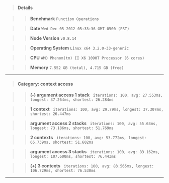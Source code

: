 > #### Details

>> **Benchmark** ```Function Operations```

>> **Date** ```Wed Dec 05 2012 05:33:36 GMT-0500 (EST)```

>> **Node Version** ```v0.8.14```

>> **Operating System** ```Linux x64 3.2.0-33-generic```

>> **CPU** ```AMD Phenom(tm) II X6 1090T Processor (6 cores)```

>> **Memory** ```7.552 GB (total), 4.715 GB (free)```



---

> #### Category: context access

>> **(-) argument access 1 stack** ``` iterations: 100, avg: 27.553ms, longest: 37.264ms, shortest: 26.284ms```

>> **1 context** ``` iterations: 100, avg: 29.79ms, longest: 37.307ms, shortest: 26.447ms```

>> **argument access 2 stacks** ``` iterations: 100, avg: 55.63ms, longest: 73.186ms, shortest: 51.769ms```

>> **2 contexts** ``` iterations: 100, avg: 53.772ms, longest: 65.739ms, shortest: 51.602ms```

>> **argument access 3 stacks** ``` iterations: 100, avg: 83.162ms, longest: 107.600ms, shortest: 76.443ms```

>> **(+) 3 contexts** ``` iterations: 100, avg: 83.565ms, longest: 106.729ms, shortest: 76.530ms```



---

